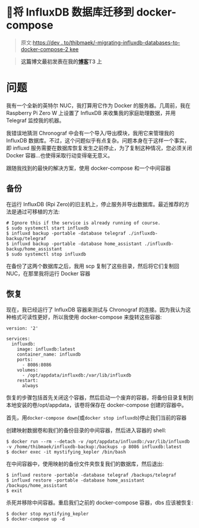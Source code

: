 # 🐳将 InfluxDB 数据库迁移到 docker-compose

> 原文:[https://dev . to/thibmaek/-migrating-influxdb-databases-to-docker-compose-2 kee](https://dev.to/thibmaek/-migrating-influxdb-databases-to-docker-compose-2kee)

> **这篇博文最初发表在我的[博客](https://thibmaek.com/post/migrating-influxdb-databases-to-docker-compose)T3 上**

# [](#the-problem)问题

我有一个全新的英特尔 NUC，我打算用它作为 Docker 的服务器。几周前，我在 Raspberry Pi Zero W 上设置了 InfluxDB 来收集我的家庭助理数据，并用 Telegraf 监控我的机器。

我错误地猜测 Chronograf 中会有一个导入/导出模块，我用它来管理我的 InfluxDB 数据库。不过，这个问题似乎有点复杂。问题本身在于这样一个事实，即 influxd 服务需要在数据库恢复发生之前停止，为了复制这种情况，您必须关闭 Docker 容器...也使得采取行动变得毫无意义。

跟随我找到的最快的解决方案，使用 docker-compose 和一个中间容器

## [](#backing-up)备份

在运行 InfluxDB (Rpi Zero)的旧主机上，停止服务并导出数据库。最近推荐的方法是通过可移植的方法:

```
# Ignore this if the service is already running of course.
$ sudo systemctl start influxdb
$ influxd backup -portable -database telegraf ./influxdb-backup/telegraf
$ influxd backup -portable -database home_assistant ./influxdb-backup/home_assistant
$ sudo systemctl stop influxdb 
```

在备份了这两个数据库之后，我用 scp 复制了这些目录，然后将它们复制回 NUC，在那里我将运行 Docker 容器

## [](#restoring)恢复

现在，我已经运行了 InfluxDB 容器来测试与 Chronograf 的连接。因为我认为这种格式可读性更好，所以我使用 docker-compose 来旋转这些容器:

```
version: '2'

services:
  influxdb:
    image: influxdb:latest
    container_name: influxdb
    ports:
      - 8086:8086
    volumes:
      - /opt/appdata/influxdb:/var/lib/influxdb
    restart:
      always 
```

恢复的步骤包括首先关闭这个容器，然后启动一个废弃的容器，将备份目录复制到本地安装的卷/opt/appdata，该卷将保存在 docker-compose 创建的容器中。

首先，用`docker-compose down`(或`docker stop influxdb`)停止我们当前的容器

创建映射数据卷和我们的备份目录的中间容器，然后进入容器的 shell:

```
$ docker run --rm --detach -v /opt/appdata/influxdb:/var/lib/influxdb -v /home/thibmaek/influxdb-backup:/backups -p 8086 influxdb:latest
$ docker exec -it mystifying_kepler /bin/bash 
```

在中间容器中，使用映射的备份文件夹恢复我们的数据库，然后退出:

```
$ influxd restore -portable -database telegraf /backups/telegraf
$ influxd restore -portable -database home_assistant /backups/home_assistant
$ exit 
```

杀死并移除中间容器。重启我们之前的 docker-compose 容器，dbs 应该被恢复:

```
$ docker stop mystifying_kepler
$ docker-compose up -d 
```